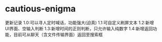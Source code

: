 # cautious-enigma
更新记录
1.0:可以寻人定时喊话，功能强大(迫真)
1.1:可自定义刷屏文本
1.2:新增UI界面、空输入判断
1.3:新增时间的正则判断，只允许输入纯数字
1.4:新增返回功能，目前可从聊天（含文件传输界面）返回至搜索框
